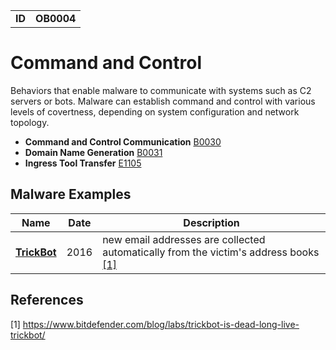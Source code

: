 |||
|---|---|
|**ID**|**OB0004**|


# Command and Control
Behaviors that enable malware to communicate with systems such as C2 servers or bots. Malware can establish command and control with various levels of covertness, depending on system configuration and network topology. 

* **Command and Control Communication** [B0030](../command-and-control/c2-communication.md)
* **Domain Name Generation** [B0031](../command-and-control/domain-name-generation.md)
* **Ingress Tool Transfer** [E1105](../command-and-control/ingress-tool-transfer.md)


Malware Examples
----------------
|Name|Date|Description|
|---|---|---|
|[**TrickBot**](../command-and-control/README.md)|2016| new email addresses are collected automatically from the victim's address books [[1]](#1)|


References
----------
<a name="1">[1]</a> https://www.bitdefender.com/blog/labs/trickbot-is-dead-long-live-trickbot/
